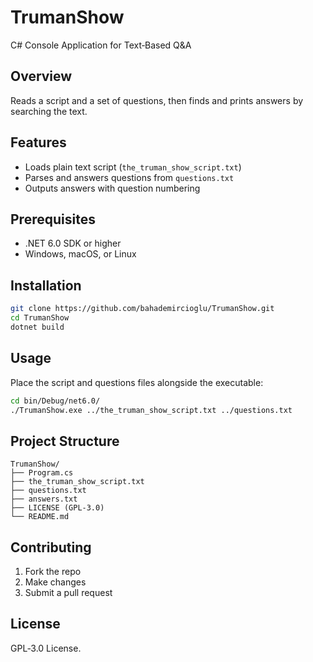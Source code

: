 # TrumanShow

C# Console Application for Text‑Based Q&A

## Overview

Reads a script and a set of questions, then finds and prints answers by searching the text.

## Features

- Loads plain text script (`the_truman_show_script.txt`)  
- Parses and answers questions from `questions.txt`  
- Outputs answers with question numbering  

## Prerequisites

- .NET 6.0 SDK or higher
- Windows, macOS, or Linux

## Installation

```bash
git clone https://github.com/bahademircioglu/TrumanShow.git
cd TrumanShow
dotnet build
```

## Usage

Place the script and questions files alongside the executable:

```bash
cd bin/Debug/net6.0/
./TrumanShow.exe ../the_truman_show_script.txt ../questions.txt
```

## Project Structure

```
TrumanShow/
├── Program.cs
├── the_truman_show_script.txt
├── questions.txt
├── answers.txt       
├── LICENSE (GPL-3.0)
└── README.md
```

## Contributing

1. Fork the repo  
2. Make changes  
3. Submit a pull request

## License

GPL‑3.0 License.
